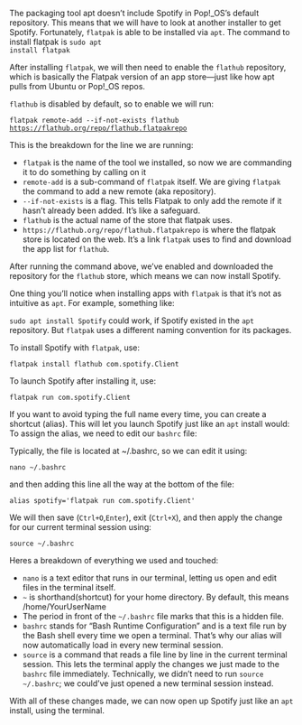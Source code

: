 The packaging tool apt doesn’t include Spotify in Pop!_OS’s default repository. This means that we will have to look at another installer to get Spotify. Fortunately, `flatpak` is able to be installed via `apt`.
The command to install flatpak is
<code>sudo apt install flatpak</code>

After installing `flatpak`, we will then need to enable the `flathub` repository, which is basically the Flatpak version of an app store—just like how apt pulls from Ubuntu or Pop!_OS repos. 

`flathub` is disabled by default, so to enable we will run:

<code>flatpak remote-add --if-not-exists flathub https://flathub.org/repo/flathub.flatpakrepo</code>

This is the breakdown for the line we are running:
- `flatpak` is the name of the tool we installed, so now we are commanding it to do something by calling on it
- `remote-add` is a sub-command of `flatpak` itself. We are giving `flatpak` the command to add a new remote (aka repository).
- `--if-not-exists` is a flag. This tells Flatpak to only add the remote if it hasn’t already been added. It’s like a safeguard.
- `flathub` is the actual name of the store that flatpak uses.
- `https://flathub.org/repo/flathub.flatpakrepo` is where the flatpak store is located on the web. It’s a link `flatpak` uses to find and download the app list for `flathub`.

After running the command above, we’ve enabled and downloaded the repository for the `flathub` store, which means we can now install Spotify.

One thing you’ll notice when installing apps with `flatpak` is that it’s not as intuitive as `apt`. For example, something like:

<code>sudo apt install Spotify</code>
could work, if Spotify existed in the `apt` repository. But `flatpak` uses a different naming convention for its packages.

To install Spotify with `flatpak`, use:

<code>flatpak install flathub com.spotify.Client</code>

To launch Spotify after installing it, use:

<code>flatpak run com.spotify.Client</code>

If you want to avoid typing the full name every time, you can create a shortcut (alias). This will let you launch Spotify just like an `apt` install would:
To assign the alias, we need to edit our `bashrc` file:

Typically, the file is located at ~/.bashrc, so we can edit it using:

<code>nano ~/.bashrc</code>

and then adding this line all the way at the bottom of the file:

<code>alias spotify='flatpak run com.spotify.Client'</code>

We will then save (`Ctrl+O`,`Enter`), exit (`Ctrl+X`), and then apply the change for our current terminal session using:

<code>source ~/.bashrc</code>

Heres a breakdown of everything we used and touched:
- `nano` is a text editor that runs in our terminal, letting us open and edit files in the terminal itself.
- `~` is shorthand(shortcut) for your home directory. By default, this means /home/YourUserName
- The period in front of the `~/.bashrc` file marks that this is a hidden file. 
- `bashrc` stands for “Bash Runtime Configuration” and is a text file run by the Bash shell every time we open a terminal. That’s why our alias will now automatically load in every new terminal session.
- `source` is a command that reads a file line by line in the current terminal session. This lets the terminal apply the changes we just made to the `bashrc` file immediately. Technically, we didn’t need to run <code>source ~/.bashrc</code>; we could’ve just opened a new terminal session instead.

With all of these changes made, we can now open up Spotify just like an `apt` install, using the terminal.
